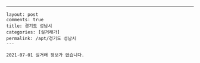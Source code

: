 ---
    layout: post
    comments: true
    title: 경기도 성남시
    categories: [실거래가]
    permalink: /apt/경기도 성남시
    ---

    2021-07-01 실거래 정보가 없습니다.

    